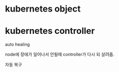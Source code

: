 
# kubernetes object
# kubernetes controller
auto healing

node에 장애가 일어나서 안될때 controller가 다시 되 살려줌.

자동 복구

